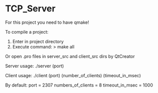 # TCP_Server

For this project you need to have qmake!

To compile a project:
1) Enter in project directory
2) Execute command: > make all

Or open .pro files in server_src and client_src dirs by QtCreator

Server usage:
./server (port)

Client usage:
./client (port) (number_of_clients) (timeout_in_msec)

By default:
port = 2307
numbers_of_clients = 8
timeout_in_msec = 1000
